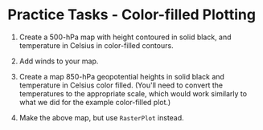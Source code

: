 # Practice Tasks - Color-filled Plotting

1.  Create a 500-hPa map with height contoured in solid black, and
    temperature in Celsius in color-filled contours.

2.  Add winds to your map.

3.  Create a map 850-hPa geopotential heights in solid black and temperature
    in Celsius color filled. (You'll need to convert the temperatures
    to the appropriate scale, which would work similarly to what we did
    for the example color-filled plot.)

4.  Make the above map, but use `RasterPlot` instead.